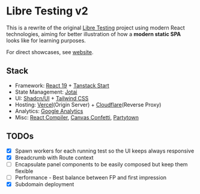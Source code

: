 # Libre Testing v2

This is a rewrite of the original [Libre Testing](https://github.com/3fuyang/libre-testing) project using modern React technologies, aiming for better illustration of how a **modern static SPA** looks like for learning purposes.

For direct showcases, see [website](https://v2.libretesting.xyz).

## Stack

- Framework: [React 19](https://react.dev) + [Tanstack Start](https://tanstack.com/start/latest)
- State Management: [Jotai](https://jotai.org)
- UI: [Shadcn/UI](https://ui.shadcn.com) + [Tailwind CSS](https://tailwindcss.com)
- Hosting: [Vercel](https://vercel.com)(Origin Server) + [Cloudflare](https://www.cloudflare.com)(Reverse Proxy)
- Analytics: [Google Analytics](https://analytics.google.com)
- Misc: [React Compiler](https://react.dev/learn/react-compiler), [Canvas Confetti](https://github.com/catdad/canvas-confetti), [Partytown](https://partytown.builder.io)

## TODOs

- [x] Spawn workers for each running test so the UI keeps always responsive
- [x] Breadcrumb with Route context
- [ ] Encapsulate panel components to be easily composed but keep them flexible
- [ ] Performance - Best balance between FP and first impression
- [x] Subdomain deployment
